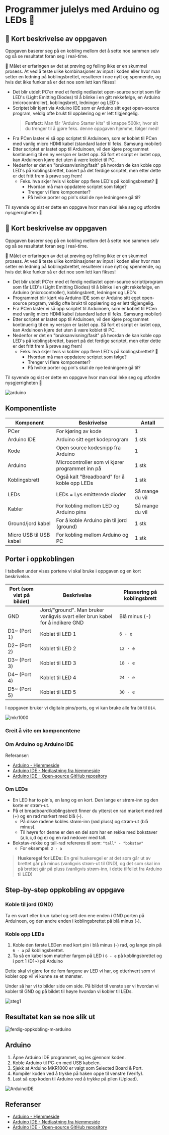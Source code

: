 # Programmer julelys med Arduino og LEDs 🚦

## 🌈 Kort beskrivelse av oppgaven

Oppgaven baserer seg på en kobling mellom det å sette noe sammen selv og så se resultatet foran seg i real-time.

🎯 Målet er erfaringen av det at prøving og feiling ikke er en skummel prosess. At ved å teste ulike kombinasjoner av input i koden eller hvor man setter en ledning på koblingsbrettet, resulterer i noe nytt og spennende, og hvis det ikke funker så er det noe som lett kan fikses!

- Det blir utdelt PC'er med et ferdig nedlastet open-source script som får LED's (Light Emitting Diodes) til å blinke i en gitt rekkefølge, en Arduino (microcontroller), koblingsbrett, ledninger og LED's
- Scriptet blir kjørt via Arduino IDE som er Arduino sitt eget open-source program, veldig ofte brukt til opplæring og er lett tilgjengelig.
  > **Funfact:** Man får "Arduino Starter kits" til knappe 500kr, hvor alt du trenger til å gjøre feks. denne oppgaven hjemme, følger med!
- Fra PCen laster vi så opp scriptet til Arduinoen, som er koblet til PCen med vanlig micro HDMI kabel (standard lader til feks. Samsung mobiler)
- Etter scriptet er lastet opp til Arduinoen, vil den kjøre programmet kontinuerlig til en ny versjon er lastet opp. Så fort et script er lastet opp, kan Arduinoen kjøre det uten å være koblet til PC.
- Nedenfor er det en "bruksanvisning/fasit" på hvordan de kan koble opp LED's på koblingsbrettet, basert på det ferdige scriptet, men etter dette er det fritt frem å prøve seg frem!
  - Feks. hva skjer hvis vi kobler opp flere LED's på koblingsbrettet? 🤔
    - Hvordan må man oppdatere scriptet som følge?
    - Trenger vi flere komponenter?
    - På hvilke porter og pin's skal de nye ledningene gå til?

Til syvende og sist er dette en oppgave hvor man skal leke seg og utfordre nysgjerrigheten 🎨

## 🌈 Kort beskrivelse av oppgaven

Oppgaven baserer seg på en kobling mellom det å sette noe sammen selv og så se resultatet foran seg i real-time.

🎯 Målet er erfaringen av det at prøving og feiling ikke er en skummel prosess. At ved å teste ulike kombinasjoner av input i koden eller hvor man setter en ledning på koblingsbrettet, resulterer i noe nytt og spennende, og hvis det ikke funker så er det noe som lett kan fikses!

- Det blir utdelt PC'er med et ferdig nedlastet open-source script/program som får LED's (Light Emitting Diodes) til å blinke i en gitt rekkefølge, en Arduino (microcontroller), koblingsbrett, ledninger og LED's
- Programmet blir kjørt via Arduino IDE som er Arduino sitt eget open-source program, veldig ofte brukt til opplæring og er lett tilgjengelig.
- Fra PCen laster vi så opp scriptet til Arduinoen, som er koblet til PCen med vanlig micro HDMI kabel (standard lader til feks. Samsung mobiler)
- Etter scriptet er lastet opp til Arduinoen, vil den kjøre programmet kontinuerlig til en ny versjon er lastet opp. Så fort et script er lastet opp, kan Arduinoen kjøre det uten å være koblet til PC.
- Nedenfor er det en "bruksanvisning/fasit" på hvordan de kan koble opp LED's på koblingsbrettet, basert på det ferdige scriptet, men etter dette er det fritt frem å prøve seg frem!
  - Feks. hva skjer hvis vi kobler opp flere LED's på koblingsbrettet? 🤔
    - Hvordan må man oppdatere scriptet som følge?
    - Trenger vi flere komponenter?
    - På hvilke porter og pin's skal de nye ledningene gå til?

Til syvende og sist er dette en oppgave hvor man skal leke seg og utfordre nysgjerrigheten 🎨

![arduino](img/_DSC8991.jpg)

## Komponentliste

| Komponent               | Beskrivelse                                     | Antall          |
| ----------------------- | ----------------------------------------------- | --------------- |
| PCer                    | For kjøring av kode                             | 1               |
| Arduino IDE             | Arduino sitt eget kodeprogram                   | 1 stk           |
| Kode                    | Open source kodesnipp fra Arduino               | 1               |
| Arduino                 | Microcontroller som vi kjører programmet inn på | 1 stk           |
| Koblingsbrett           | Også kalt "Breadboard" for å koble opp LEDs     | 1 stk           |
| LEDs                    | LEDs = Lys emitterede dioder                    | Så mange du vil |
| Kabler                  | For kobling mellom LED og Arduino pins          | Så mange du vil |
| Ground/jord kabel       | For å koble Arduino pin til jord (ground)       | 1 stk           |
| Micro USB til USB kabel | For kobling mellom Arduino og PC                | 1 stk           |

## Porter i oppkoblingen

I tabellen under vises portene vi skal bruke i oppgaven og en kort beskrivelse.

| Port (som vist på bildet) | Beskrivelse                                                                   | Plassering på koblingsbrett |
| ------------------------- | ----------------------------------------------------------------------------- | --------------------------- |
| GND                       | Jord/"ground". Man bruker vanligvis svart eller brun kabel for å indikere GND | Blå minus (-)               |
| D1~ (Port 1)              | Koblet til LED 1                                                              | `6 - e`                     |
| D2~ (Port 2)              | Koblet til LED 2                                                              | `12 - e`                    |
| D3~ (Port 3)              | Koblet til LED 3                                                              | `18 - e`                    |
| D4~ (Port 4)              | Koblet til LED 4                                                              | `24 - e`                    |
| D5~ (Port 5)              | Koblet til LED 5                                                              | `30 - e`                    |

I oppgaven bruker vi digitale pins/ports, og vi kan bruke alle fra `D0` til `D14`.

![mkr1000](img/mkr100-koblingsbrett.png)

### Greit å vite om komponentene

### Om Arduino og Arduino IDE

Referanser:

- [Arduino - Hjemmeside](https://www.arduino.cc/)
- [Arduino IDE - Nedlastning fra hjemmeside](https://www.arduino.cc/en/software)
- [Arduino IDE - Open-source GitHub repository](https://github.com/arduino/arduino-ide)

### Om LEDs

- En LED har to pin`s, en lang og en kort. Den lange er strøm-inn og den korte er strøm-ut.
- På et breadboard/koblingsbrett finner du ytterst en rad markert med rød (+) og en rad markert med blå (-).
  - På disse radene kobles strøm-inn (rød pluss) og strøm-ut (blå minus).
  - Til høyre for denne er den en del som har en rekke med bokstaver (a,b,c,d og e) og en rad nedover med tall.
- Bokstav-rekke og tall-rad refereres til som: `"tall" - "bokstav"`
  - For eksempel: `2 - a`

> **Huskeregel for LEDs:** En grei huskeregel er at det som går ut av brettet går på minus (vanligvis strøm-ut til GND), og det som skal inn på brettet går på pluss (vanligvis strøm-inn, i dette tilfellet fra Arduino til LED)

## Step-by-step oppkobling av oppgave

### Koble til jord (GND)

Ta en svart eller brun kabel og sett den ene enden i GND porten på Arduinoen, og den andre enden i koblingsbrettet på blå minus (-).

### Koble opp LEDs

1. Koble den første LEDen med kort pin i blå minus (-) rad, og lange pin på `6 - a` på koblingsbrettet.
1. Ta så en kabel som matcher fargen på LED i `6 - e` på koblingsbrettet og i port 1 (D1~) på Arduino

Dette skal vi gjøre for de fem fargene av LED vi har, og etterhvert som vi kobler opp vil vi kunne se et mønster.

Under så har vi to bilder side om side. På bildet til venste ser vi hvordan vi kobler til GND og på bildet til høyre hvordan vi kobler til LEDs.

![steg1](img/steg-01-oppkobling.png)

## Resultatet kan se noe slik ut

![ferdig-oppkobling-m-arduino](img/ferdig-oppkobling.png)

## Arduino

1. Åpne Arduino IDE programmet, og les gjennom koden.
1. Koble Arduino til PC-en med USB kabelen.
1. Sjekk at Arduino MKR1000 er valgt som Selected Board & Port.
1. Kompiler koden ved å trykke på haken oppe til venstre (Verify).
1. Last så opp koden til Arduino ved å trykke på pilen (Upload).

![ArduinoIDE](img/arduino-ide-how-to.png)

## Referanser

- [Arduino - Hjemmeside](https://www.arduino.cc/)
- [Arduino IDE - Nedlastning fra hjemmeside](https://www.arduino.cc/en/software)
- [Arduino IDE - Open-source GitHub repository](https://github.com/arduino/arduino-ide)
